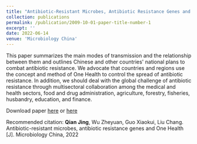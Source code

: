 ```yaml
---
title: "Antibiotic-Resistant Microbes, Antibiotic Resistance Genes and One Health"
collection: publications
permalink: /publication/2009-10-01-paper-title-number-1
excerpt: ''
date: 2022-06-14
venue: 'Microbiology China'
---
```

This paper summarizes the main modes of transmission and the relationship between them and outlines Chinese and other countries' national plans to combat antibiotic resistance. We advocate that countries and regions use the concept and method of One Health to control the spread of antibiotic resistance. In addition, we should deal with the global challenge of antibiotic resistance through multisectoral collaboration among the medical and health sectors, food and drug administration, agriculture, forestry, fisheries, husbandry, education, and finance.

Download paper [here](https://kns.cnki.net/kcms/detail/detail.aspx?dbcode=CAPJ&dbname=CAPJDAY&filename=WSWT20220610000&uniplatform=NZKPT&v=OUd6pkyNl_mYBoEWPy7JFYpJ_aai1Cz4UXLz6NqNC1VXLl0Ka50iRC_EkEGnvk4O) or [here](https://github.com/jing-qian-9898/jing.qian.homepage/blob/master/files/paper0.pdf)

Recommended citation: **Qian Jing**, Wu Zheyuan, Guo Xiaokui, Liu Chang. Antibiotic-resistant microbes, antibiotic resistance genes and One Health [J]. Microbiology China, 2022
